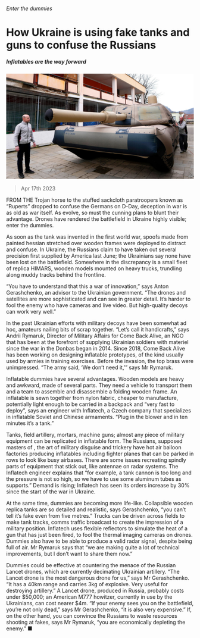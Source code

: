 ###### Enter the dummies

# How Ukraine is using fake tanks and guns to confuse the Russians 

##### Inflatables are the way forward 

![image](images/20230422_EUP501.jpg) 

> Apr 17th 2023 


FROM THE Trojan horse to the stuffed sackcloth paratroopers known as “Ruperts” dropped to confuse the Germans on D-Day, deception in war is as old as war itself. As  evolve, so must the cunning plans to blunt their advantage. Drones have rendered the battlefield in Ukraine highly visible; enter the dummies. 

As soon as the tank was invented in the first world war, spoofs made from painted hessian stretched over wooden frames were deployed to distract and confuse. In Ukraine, the Russians claim to have taken out several precision  first supplied by America last June; the Ukrainians say none have been lost on the battlefield. Somewhere in the discrepancy is a small fleet of replica HIMARS, wooden models mounted on heavy trucks, trundling along muddy tracks behind the frontline. 

“You have to understand that this a war of innovation,” says Anton Gerashchenko, an advisor to the Ukrainian government. “The drones and satellites are more sophisticated and can see in greater detail. It’s harder to fool the enemy who have cameras and live video. But high-quality decoys can work very well.” 

In the past Ukrainian efforts with military decoys have been somewhat ad hoc, amateurs nailing bits of scrap together. “Let’s call it handicrafts,” says Andrii Rymaruk, Director of Military Affairs for Come Back Alive, an NGO that has been at the forefront of supplying Ukrainian soldiers with materiel since the war in the Donbas began in 2014. Since 2018, Come Back Alive has been working on designing inflatable prototypes, of the kind usually used by armies in training exercises. Before the invasion, the top brass were unimpressed. “The army said, ‘We don’t need it,’” says Mr Rymaruk. 

Inflatable dummies have several advantages. Wooden models are heavy and awkward, made of several parts. They need a vehicle to transport them and a team to assemble and disassemble a folding wooden frame. An inflatable is sewn together from nylon fabric, cheaper to manufacture, potentially light enough to be carried in a backpack and “very fast to deploy”, says an engineer with Inflatech, a Czech company that specializes in inflatable Soviet and Chinese armaments. “Plug in the blower and in ten minutes it’s a tank.” 

Tanks, field artillery, mortars, machine guns; almost any piece of military equipment can be replicated in inflatable form. The Russians, supposed masters of , the art of military disguise and trickery have hot air balloon factories producing inflatables including fighter planes that can be parked in rows to look like busy airbases. There are some issues recreating spindly parts of equipment that stick out, like antennae on radar systems. The Inflatech engineer explains that “for example, a tank cannon is too long and the pressure is not so high, so we have to use some aluminum tubes as supports.” Demand is rising; Inflatech has seen its orders increase by 30% since the start of the war in Ukraine.

At the same time, dummies are becoming more life-like. Collapsible wooden replica tanks are so detailed and realistic, says Gerashchenko, “you can’t tell it’s fake even from five metres.” Trucks can be driven across fields to make tank tracks, comms traffic broadcast to create the impression of a military position. Inflatech uses flexible reflectors to simulate the heat of a gun that has just been fired, to fool the thermal imaging cameras on drones. Dummies also have to be able to produce a valid radar signal, despite being full of air. Mr Rymaruk says that “we are making quite a lot of technical improvements, but I don’t want to share them now.”

Dummies could be effective at countering the menace of the Russian Lancet drones, which are currently decimating Ukrainian artillery. “The Lancet drone is the most dangerous drone for us,” says Mr Gerashchenko. “It has a 40km range and carries 3kg of explosive. Very useful for destroying artillery.” A Lancet drone, produced in Russia, probably costs under $50,000; an American M777 howitzer, currently in use by the Ukrainians, can cost nearer $4m. “If your enemy sees you on the battlefield, you’re not only dead,” says Mr Gerashchenko, “it is also very expensive.” If, on the other hand, you can convince the Russians to waste resources shooting at fakes, says Mr Rymaruk, “you are economically depleting the enemy.” ■

